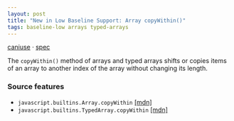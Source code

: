 ```yaml
---
layout: post
title: "New in Low Baseline Support: Array copyWithin()"
tags: baseline-low arrays typed-arrays
---
```


[caniuse](https://caniuse.com/?search=array-copywithin) · [spec](https://tc39.es/ecma262/multipage/indexed-collections.html#sec-array.prototype.copywithin)

The `copyWithin()` method of arrays and typed arrays shifts or copies items of an array to another index of the array without changing its length.

### Source features

- ``javascript.builtins.Array.copyWithin`` [[mdn]](https://https://developer.mozilla.org/en-US/search?q=javascript.builtins.Array.copyWithin)
- ``javascript.builtins.TypedArray.copyWithin`` [[mdn]](https://https://developer.mozilla.org/en-US/search?q=javascript.builtins.TypedArray.copyWithin)
